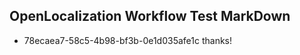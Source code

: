 ## OpenLocalization Workflow Test MarkDown
* 78ecaea7-58c5-4b98-bf3b-0e1d035afe1c 
thanks!<!--HONumber=Mar16_HO3-->
